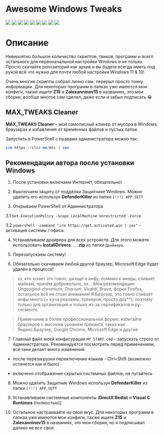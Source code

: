 # Awesome Windows Tweaks

[![](https://img.shields.io/badge/platform-Windows-informational)](https://github.com/Zalexanninev15/awesome-windows-tweaks)
[![](https://img.shields.io/badge/release-v1.11.2-blue.svg)](https://github.com/Zalexanninev15/awesome-windows-tweaks) 
[![](https://img.shields.io/github/last-commit/Zalexanninev15/awesome-windows-tweaks/main.svg)](https://github.com/Zalexanninev15/awesome-windows-tweaks/commits/main)
[![](https://img.shields.io/github/stars/Zalexanninev15/awesome-windows-tweaks.svg)](https://github.com/Zalexanninev15/awesome-windows-tweaks/stargazers)
[![](https://img.shields.io/github/forks/Zalexanninev15/awesome-windows-tweaks.svg)](https://github.com/Zalexanninev15/awesome-windows-tweaks/network/members)
[![](https://img.shields.io/github/issues/Zalexanninev15/awesome-windows-tweaks.svg)](https://github.com/Zalexanninev15/awesome-windows-tweaks/issues?q=is%3Aopen+is%3Aissue)
[![](https://img.shields.io/github/issues-closed/Zalexanninev15/awesome-windows-tweaks.svg)](https://github.com/Zalexanninev15/awesome-windows-tweaks/issues?q=is%3Aissue+is%3Aclosed)
[![](https://img.shields.io/badge/license-MIT-blue.svg)](LICENSE)
[![](https://img.shields.io/badge/Donate-FFDD00.svg?logo=buymeacoffee&logoColor=black)](https://z15.neocities.org/donate)

# Описание

Невероятно большое количество скриптов, твиков, программ и всего остального для первоначальной настройки Windows и не только. Просто скачайте репозиторий как архив и вы будете всегда иметь под рукой всё что нужно для почти любой настройки Windows 11 &amp; 10!

Очень многие скрипты собрал лично сам, перерыл просто тонну информации. Для некоторых программ в папках уже имеются мои конфиги, также ищите **Z15** и **Zalexanninev15** в названиях, это мои сборки, вообще многое сам сделал, даже если и забыл подписать 😁

## MAX_TWEAKS Cleaner

**MAX_TWEAKS Cleaner** – мой самописный клинер от мусора в Windows, браузерах и избавления от временных файлов и пустых папок. 

Запустить в PowerShell с правами администратора можно так:
```powershell
irm https://clcr.me/mtc | iex
```

##  Рекомендации автора после установки Windows

1. После установки включаем Интернет, обязательно!

2. Выключаем защиту от подделки Защитнике Windows. Можно удалить его используя **DefenderKiller** из папки `[!!!] APP_SETT`

3. Открываем PowerShell от Администратора

3.1 ```Set-ExecutionPolicy -Scope LocalMachine Unrestricted -Force```

3.2 ```powershell -command "irm https://get.activated.win | iex"``` - активация системы / офиса.

4. Устанавливаем драйвера для всех устройств. Для этого можете использовать **InstallDrivers**`...`**.zip** из папки `Драйвера`.

5. Перезапускаем систему!

6. Обязательно скачиваем любой другой браузер, Microsoft Edge будет удалён в процессе! 

> хз, кто юзает это говно, да ещё и инфу, помимо с винды, сливает майкам, причём добровольно, эх...
> Мои рекомендации: Ungoogled-chromium, Thorium, Vivaldi, Brave, форки Firefox, остальное всё не стоит внимания!
> Я.Браузер, это говно сливает инфы много (+ куча рекламы, трекеров, просто дох\*\*), поэтому только для организаций и только из-за сертификатов в ру-сегменте.

> Примечание в более профессиональной форме: избегайте браузеров с высоким уровнем трекинга, таких как Яндекс.Браузер, Google Chrome, Microsoft Edge и другие.

7. Главный файл моей конфигурации `MY_START.cmd` - запускать строго от Администратора. Рекомендуется посмотреть перед применением, всё таки делает много изменений.

* после перезагрузки переключение языков - Ctrl+Shift (возможно останется как и было)

* включено отображение скрытых системных файлов, не пугайтесь

8. Можно удалить Защитник Windows используя **DefenderKiller** из папки `[!!!] APP_SETT`

9. Устанавливаем системные компоненты (**DrectX Redist** и **Visual C Runtimes** (полностью))

1. Остальное настраивайте на свой вкус. Для некоторых программ в папках уже имеются мои конфиги, также ищите **Z15** и **Zalexanninev15** в названиях, это мои сборки, но я подписывал далеко не все свои.
